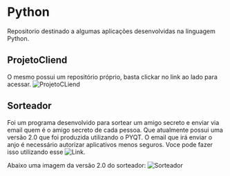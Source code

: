 # Python

Repositorio destinado a algumas aplicações desenvolvidas na linguagem Python.

## ProjetoCliend
O mesmo possui um repositório próprio, basta clickar no link ao lado para acessar. ![ProjetoCLiend](https://github.com/Inaldomarinho/ProjetoCliend)

## Sorteador

Foi um programa desenvolvido para sortear um amigo secreto e enviar via email quem é o amigo secreto de cada pessoa. Que atualmente possui uma versão 2.0 que foi produzida utilizando o PYQT. O email que irá enviar o anjo é necessário autorizar aplicativos menos seguros. Voce pode fazer isso utilizando esse ![Link](https://myaccount.google.com/lesssecureapps?hl=pt-BR).

Abaixo uma imagem da versão 2.0 do sorteador:
![Sorteador](images/sorteador.png)



